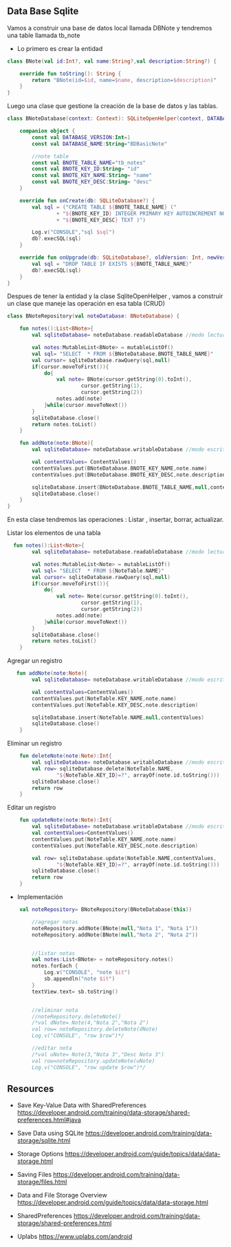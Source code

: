

## Data Base Sqlite

Vamos a construir una base de datos local llamada DBNote y tendremos una table llamada tb_note

- Lo primero es crear la entidad

```kotlin
class BNote(val id:Int?, val name:String?,val description:String?) {

    override fun toString(): String {
        return "BNote(id=$id, name=$name, description=$description)"
    }
}
```
Luego una clase que gestione la creación de la base de datos y las tablas.

```kotlin
class BNoteDatabase(context: Context): SQLiteOpenHelper(context, DATABASE_NAME,null,DATABASE_VERSION)  {

    companion object {
        const val DATABASE_VERSION:Int=1
        const val DATABASE_NAME:String="BDBasicNote"

        //note table
        const val BNOTE_TABLE_NAME="tb_notes"
        const val BNOTE_KEY_ID:String= "id"
        const val BNOTE_KEY_NAME:String= "name"
        const val BNOTE_KEY_DESC:String= "desc"
    }

    override fun onCreate(db: SQLiteDatabase?) {
        val sql = ("CREATE TABLE ${BNOTE_TABLE_NAME} ("
                + "${BNOTE_KEY_ID} INTEGER PRIMARY KEY AUTOINCREMENT NOT NULL , ${BNOTE_KEY_NAME}  TEXT,"
                + "${BNOTE_KEY_DESC} TEXT )")

        Log.v("CONSOLE","sql $sql")
        db?.execSQL(sql)
    }

    override fun onUpgrade(db: SQLiteDatabase?, oldVersion: Int, newVersion: Int) {
        val sql = "DROP TABLE IF EXISTS ${BNOTE_TABLE_NAME}"
        db?.execSQL(sql)
    }
}
```
Despues de tener la entidad y la clase SqliteOpenHelper , vamos a construir un clase que maneje las operación en esa tabla (CRUD)

```kotlin
class BNoteRepository(val noteDatabase: BNoteDatabase) {

    fun notes():List<BNote>{
        val sqliteDatabase= noteDatabase.readableDatabase //modo lectura

        val notes:MutableList<BNote> = mutableListOf()
        val sql= "SELECT  * FROM ${BNoteDatabase.BNOTE_TABLE_NAME}"
        val cursor= sqliteDatabase.rawQuery(sql,null)
        if(cursor.moveToFirst()){
            do{
                val note= BNote(cursor.getString(0).toInt(),
                        cursor.getString(1),
                        cursor.getString(2))
                notes.add(note)
            }while(cursor.moveToNext())
        }
        sqliteDatabase.close()
        return notes.toList()
    }

    fun addNote(note:BNote){
        val sqliteDatabase= noteDatabase.writableDatabase //modo escritura

        val contentValues= ContentValues()
        contentValues.put(BNoteDatabase.BNOTE_KEY_NAME,note.name)
        contentValues.put(BNoteDatabase.BNOTE_KEY_DESC,note.description)

        sqliteDatabase.insert(BNoteDatabase.BNOTE_TABLE_NAME,null,contentValues)
        sqliteDatabase.close()
    }
}
```
En esta clase tendremos las operaciones : Listar , insertar, borrar, actualizar.

Listar los elementos de una tabla
```kotlin
  fun notes():List<Note>{
        val sqliteDatabase= noteDatabase.readableDatabase //modo lectura

        val notes:MutableList<Note> = mutableListOf()
        val sql= "SELECT  * FROM ${NoteTable.NAME}"
        val cursor= sqliteDatabase.rawQuery(sql,null)
        if(cursor.moveToFirst()){
            do{
                val note= Note(cursor.getString(0).toInt(),
                        cursor.getString(1),
                        cursor.getString(2))
                notes.add(note)
            }while(cursor.moveToNext())
        }
        sqliteDatabase.close()
        return notes.toList()
    }
```
Agregar un registro

```kotlin
   fun addNote(note:Note){
        val sqliteDatabase= noteDatabase.writableDatabase //modo escritura

        val contentValues=ContentValues()
        contentValues.put(NoteTable.KEY_NAME,note.name)
        contentValues.put(NoteTable.KEY_DESC,note.description)

        sqliteDatabase.insert(NoteTable.NAME,null,contentValues)
        sqliteDatabase.close()
    }
````

Eliminar un registro

```kotlin
    fun deleteNote(note:Note):Int{
        val sqliteDatabase= noteDatabase.writableDatabase //modo escritura
        val row= sqliteDatabase.delete(NoteTable.NAME,
                "${NoteTable.KEY_ID}=?", arrayOf(note.id.toString()))
        sqliteDatabase.close()
        return row
    }
````

Editar un registro

```kotlin
    fun updateNote(note:Note):Int{
        val sqliteDatabase= noteDatabase.writableDatabase //modo escritura
        val contentValues=ContentValues()
        contentValues.put(NoteTable.KEY_NAME,note.name)
        contentValues.put(NoteTable.KEY_DESC,note.description)

        val row= sqliteDatabase.update(NoteTable.NAME,contentValues,
                "${NoteTable.KEY_ID}=?", arrayOf(note.id.toString()))
        sqliteDatabase.close()
        return row
    }
````

- Implementación

```kotlin
    val noteRepository= BNoteRepository(BNoteDatabase(this))

        //agregar notas
        noteRepository.addNote(BNote(null,"Nota 1", "Nota 1"))
        noteRepository.addNote(BNote(null,"Nota 2", "Nota 2"))


        //listar notas
        val notes:List<BNote> = noteRepository.notes()
        notes.forEach {
            Log.v("CONSOLE", "note $it")
            sb.appendln("note $it")
        }
        textView.text= sb.toString()


        //eliminar nota
        //noteRepository.deleteNote()
        /*val dNote= Note(4,"Nota 2","Nota 2")
        val row= noteRepository.deleteNote(dNote)
        Log.v("CONSOLE", "row $row")*/

        //editar nota
        /*val uNote= Note(3,"Nota 3","Desc Nota 3")
        val row=noteRepository.updateNote(uNote)
        Log.v("CONSOLE", "row update $row")*/
````

## Resources 

- Save Key-Value Data with SharedPreferences https://developer.android.com/training/data-storage/shared-preferences.html#java

- Save Data using SQLite https://developer.android.com/training/data-storage/sqlite.html

- Storage Options https://developer.android.com/guide/topics/data/data-storage.html

- Saving Files https://developer.android.com/training/data-storage/files.html

- Data and File Storage Overview https://developer.android.com/guide/topics/data/data-storage.html

- SharedPreferences https://developer.android.com/training/data-storage/shared-preferences.html

- Uplabs https://www.uplabs.com/android

